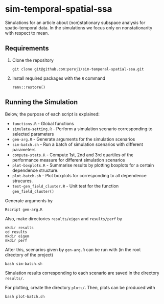 # sim-temporal-spatial-ssa
Simulations for an article about (non)stationary subspace analysis for
spatio-temporal data. In the simulations we focus only on nonstationarity with
respect to mean.

## Requirements

1. Clone the repository
    ```
    git clone git@github.com:perej1/sim-temporal-spatial-ssa.git
    ```

2. Install required packages with the `R` command
    ```
    renv::restore()
    ```

## Running the Simulation

Below, the purpose of each script is explained:

- `functions.R` - Global functions
- `simulate-setting.R` - Perform a simulation scenario corresponding to selected
  parameters
- `gen-arg.R` - Generate arguments for the simulation scenarios
- `sim-batch.sh` - Run a batch of simulation scenarios with different parameters
- `compute-stats.R` - Compute 1st, 2nd and 3rd quartiles of the performance
  measure for different simulation scenarios
- `plot-boxplots.R` - Summarise results by plotting boxplots for a certain
  dependence structure.
- `plot-batch.sh` - Plot boxplots for corresponding to all dependence strucures.
- `test-gen_field_cluster.R` - Unit test for the function `gen_field_cluster()`

Generate arguments by

```
Rscript gen-arg.R
```

Also, make directories `results/eigen` and `results/perf` by
```
mkdir results
cd results
mkdir eigen
mkdir perf
```

After this, scenarios given by `gen-arg.R` can be run with (in the root
directory of the project)
```
bash sim-batch.sh
```
Simulation results corresponding to each scenario are saved in the directory
`results/`.


For plotting, create the directory `plots/`. Then, plots can be produced with
```
bash plot-batch.sh
```
